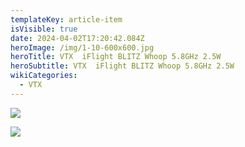 ```yaml
---
templateKey: article-item
isVisible: true
date: 2024-04-02T17:20:42.084Z
heroImage: /img/1-10-600x600.jpg
heroTitle: VTX  iFlight BLITZ Whoop 5.8GHz 2.5W
heroSubtitle: VTX  iFlight BLITZ Whoop 5.8GHz 2.5W
wikiCategories:
  - VTX
---
```

![](/img/1-10-600x600.jpg)

![](/img/5-3-600x600.jpg)